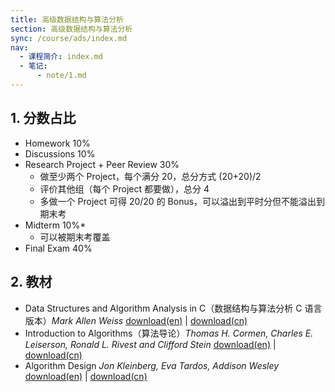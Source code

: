```yaml
---
title: 高级数据结构与算法分析
section: 高级数据结构与算法分析
sync: /course/ads/index.md
nav:
  - 课程简介: index.md
  - 笔记:
      - note/1.md
---
```


## 1. 分数占比

- Homework 10%
- Discussions 10%
- Research Project + Peer Review 30%
	- 做至少两个 Project，每个满分 20，总分方式 (20+20)/2
	- 评价其他组（每个 Project 都要做），总分 4
	- 多做一个 Project 可得 20/20 的 Bonus，可以溢出到平时分但不能溢出到期末考
- Midterm 10%*
	- 可以被期末考覆盖
- Final Exam 40%


## 2. 教材

- Data Structures and Algorithm Analysis in C（数据结构与算法分析 C 语言版本）*Mark Allen Weiss* [download(en)](https://pan.memset0.cn/Share/Textbooks/Data%20Structures%20and%20Algorithm%20Analysis%20in%20C,%20Second%20Edition%20-%20Mark%20Allen%20Weiss.pdf) | [download(cn)](https://pan.memset0.cn/Share/Textbooks/%E6%95%B0%E6%8D%AE%E7%BB%93%E6%9E%84%E4%B8%8E%E7%AE%97%E6%B3%95%E5%88%86%E6%9E%90%EF%BC%88C%E8%AF%AD%E8%A8%80%E6%8F%8F%E8%BF%B0%EF%BC%8C%E7%AC%AC%E4%BA%8C%E7%89%88%EF%BC%89%20-%20Mark%20Allen%20Weiss%20-%20%E6%9C%BA%E6%A2%B0%E5%B7%A5%E4%B8%9A%E5%87%BA%E7%89%88%E7%A4%BE.pdf)
- Introduction to Algorithms（算法导论）*Thomas H. Cormen, Charles E. Leiserson, Ronald L. Rivest and Clifford Stein* [download(en)](https://pan.memset0.cn/Share/Textbooks/Introduction%20to%20Algorithms,%20Third%20Edition%20-%20Thmos.H.Cormen,%20Charles%20E.%20Leiserson.pdf) | [download(cn)](https://pan.memset0.cn/Share/Textbooks/%E7%AE%97%E6%B3%95%E5%AF%BC%E8%AE%BA%EF%BC%88%E7%AC%AC%E4%B8%89%E7%89%88%EF%BC%89%20-%20Thmos.H.Cormen,%20Charles%20E.%20Leiserson.pdf)
- Algorithm Design *Jon Kleinberg, Eva Tardos, Addison Wesley* [download(en)](https://pan.memset0.cn/Share/Textbooks/Algorithm%20design%20-%20Jon%20Kleinberg,%20%C3%89va%20Tardos.pdf) | [download(cn)](https://pan.memset0.cn/Share/Textbooks/%E7%AE%97%E6%B3%95%E8%AE%BE%E8%AE%A1%20-%20Jon%20Kleinberg%20%C3%89va%20Tardos.pdf)
